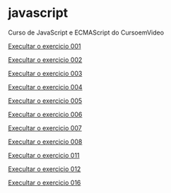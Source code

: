 # javascript
Curso de JavaScript e ECMAScript do CursoemVideo

<a href="https://leopinheirosilva.github.io/javascript/exercicios/ex001/" target="_blank" rel ="external">Execultar o exercicio 001</a>

<a href="https://leopinheirosilva.github.io/javascript/exercicios/ex002/" target="_blank" rel ="external">Execultar o exercicio 002</a>

<a href="https://leopinheirosilva.github.io/javascript/exercicios/ex003/" target="_blank" rel ="external">Execultar o exercicio 003</a>

<a href="https://leopinheirosilva.github.io/javascript/exercicios/ex004/" target="_blank" rel ="external">Execultar o exercicio 004</a>

<a href="https://leopinheirosilva.github.io/javascript/exercicios/ex005/" target="_blank" rel ="external">Execultar o exercicio 005</a>

<a href="https://leopinheirosilva.github.io/javascript/exercicios/ex006/" target="_blank" rel ="external">Execultar o exercicio 006</a>

<a href="https://leopinheirosilva.github.io/javascript/exercicios/ex007/" target="_blank" rel ="external">Execultar o exercicio 007</a>

<a href="https://leopinheirosilva.github.io/javascript/exercicios/ex008/" target="_blank" rel ="external">Execultar o exercicio 008</a>

<a href="https://leopinheirosilva.github.io/javascript/exercicios/ex011/" target="_blank" rel ="external">Execultar o exercicio 011</a>

<a href="https://leopinheirosilva.github.io/javascript/exercicios/ex012/" target="_blank" rel ="external">Execultar o exercicio 012</a>

<a href="https://leopinheirosilva.github.io/javascript/exercicios/ex016/" target="_blank" rel ="external">Execultar o exercicio 016</a>